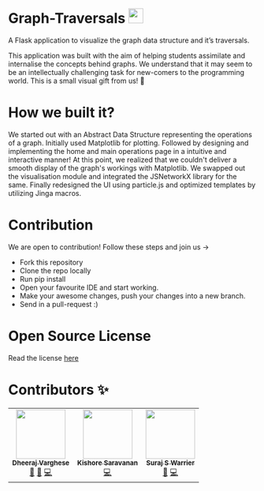 # Graph-Traversals <img src="https://github.com/ColdCoffee21/Graph-Traversals/blob/master/static/favicon.ico" alt="" width="30" height="30">
A Flask application to visualize the graph data structure and it’s traversals.

This application was built with the aim of helping students assimilate and internalise the concepts behind graphs. We understand that it may seem to be an intellectually challenging task for new-comers to the programming world. This is a small visual gift from us! :gift:

# How we built it?

We started out with an Abstract Data Structure representing the operations of a graph. Initially used Matplotlib for plotting. Followed by designing and implementing the home and main operations page in a intuitive and interactive manner! At this point, we realized that we couldn't deliver a smooth display of the graph's workings with Matplotlib. We swapped out the visualisation module and integrated the JSNetworkX library for the same. Finally redesigned the UI using particle.js and optimized templates by utilizing Jinga macros. 

# Contribution

We are open to contribution! Follow these steps and join us ->

- Fork this repository
- Clone the repo locally
- Run pip install
- Open your favourite IDE and start working.
- Make your awesome changes, push your changes into a new branch.
- Send in a pull-request :)

# Open Source License

Read the license [here](https://github.com/ColdCoffee21/Graph-Traversals/blob/master/LICENSE)

# Contributors :sparkles:

<table>
  <tr>
    <td align="center"><a href="https://github.com/ColdCoffee21"><img src="https://avatars0.githubusercontent.com/u/45462088?v=4" width="100px;" alt=""/><br /><sub><b>Dheeraj Varghese</b></sub></a><br /><a href="" title="Documentation">📖</a> <a href="" title="Design">🎨</a> <a href="" title="Code">💻</a></td>
    <td align="center"><a href="https://github.com/kishoresara"><img src="https://avatars.githubusercontent.com/u/44198447?v=4" width="100px;" alt=""/><br /><sub><b>Kishore Saravanan</b></sub></a><br /><a href="" title="Code">💻</a></td>
    <td align="center"><a href="https://github.com/SurajWarrier"><img src="https://avatars.githubusercontent.com/u/54532227?v=4" width="100px;" alt=""/><br /><sub><b>Suraj S Warrier</b></sub></a><br /><a href="" title="Design">🎨</a> <a href="" title="Code">💻</a></td>
  </tr>
</table>
  
  
  
